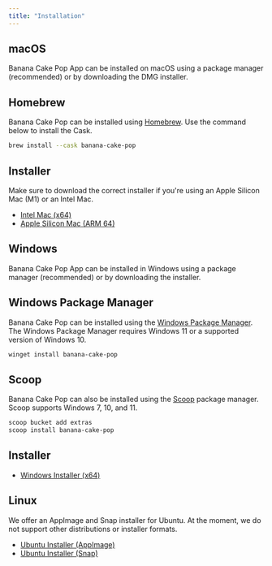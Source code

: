 ```yaml
---
title: "Installation"
---
```


## macOS

Banana Cake Pop App can be installed on macOS using a package manager (recommended) or by downloading the DMG installer.

## Homebrew

Banana Cake Pop can be installed using [Homebrew](https://brew.sh). Use the command below to install the Cask.

```bash
brew install --cask banana-cake-pop
```

## Installer

Make sure to download the correct installer if you're using an Apple Silicon Mac (M1) or an Intel Mac.

- [Intel Mac (x64)](https://download.chillicream.com/bananacakepop/BananaCakePop-1.0.0-mac-x64.dmg)
- [Apple Silicon Mac (ARM 64)](https://download.chillicream.com/bananacakepop/BananaCakePop-1.0.0-mac-arm64.dmg)

## Windows

Banana Cake Pop App can be installed in Windows using a package manager (recommended) or by downloading the installer.

## Windows Package Manager

Banana Cake Pop can be installed using the [Windows Package Manager](https://docs.microsoft.com/en-us/windows/package-manager/). The Windows Package Manager requires Windows 11 or a supported version of Windows 10.

```powershell
winget install banana-cake-pop
```

## Scoop

Banana Cake Pop can also be installed using the [Scoop](https://scoop.sh/) package manager. Scoop supports Windows 7, 10, and 11.

```powershell
scoop bucket add extras
scoop install banana-cake-pop
```

## Installer

- [Windows Installer (x64)](https://download.chillicream.com/bananacakepop/BananaCakePop-1.0.0-win-x64.exe)

## Linux

We offer an AppImage and Snap installer for Ubuntu. At the moment, we do not support other distributions or installer formats.

- [Ubuntu Installer (AppImage)](https://download.chillicream.com/bananacakepop/BananaCakePop-1.0.0-linux-x86_64.AppImage)
- [Ubuntu Installer (Snap)](https://download.chillicream.com/bananacakepop/BananaCakePop-1.0.0-linux-amd64.snap)
